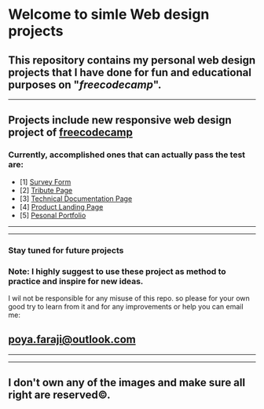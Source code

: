 # Welcome to simle Web design projects
## This repository contains my personal web design projects that I have done for fun and educational purposes on "*freecodecamp*". 
----

## Projects include new responsive web design project of [freecodecamp](https://www.freecodecamp.org/learn/2022/responsive-web-design/)

### Currently, accomplished ones that can actually pass the test are:
- [1] [Survey Form](https://github.com/IWBTFY/Simple-Web-Design-Projects/tree/main/Responsive-web-design/Survey%20Form)
- [2] [Tribute Page](https://github.com/IWBTFY/Simple-Web-Design-Projects/tree/main/Responsive-web-design/Tribute%20Page)
- [3] [Technical Documentation Page](https://github.com/IWBTFY/Simple-Web-Design-Projects/tree/main/Responsive-web-design/Technical%20Documentation%20Page)
- [4] [Product Landing Page](https://github.com/IWBTFY/Simple-Web-Design-Projects/tree/main/Responsive-web-design/Product%20Landing%20Page/My%20Beast%20Product%20Landing%20Page)
- [5] [Pesonal Portfolio](https://github.com/IWBTFY/Simple-Web-Design-Projects/tree/main/Responsive-web-design/Product%20Landing%20Page/My%20Beast%20Product%20Landing%20Page)
---
---
### Stay tuned for future projects
### **Note:** I highly suggest to use these project as method to practice and inspire for  new ideas.
I wil not be responsible for any misuse of this repo. so please for your own good try to learn from it and for any improvements  or help you can email me:

## poya.faraji@outlook.com
-----------
-----------

## I don't own any of the images and make sure all right are reserved©. 
